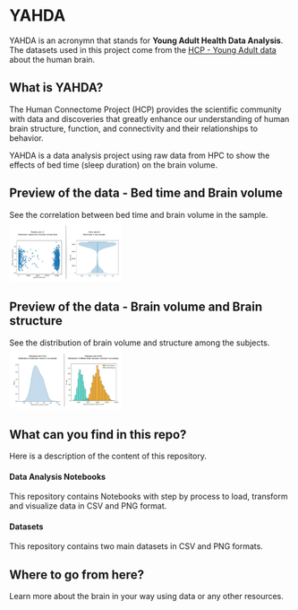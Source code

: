 # YAHDA
YAHDA is an acronymn that stands for **Young Adult Health Data Analysis**. The datasets used in this project come from the [HCP - Young Adult data](https://www.humanconnectome.org/study/hcp-young-adult) about the human brain.

## What is YAHDA?
The Human Connectome Project (HCP) provides the scientific community with data and discoveries that greatly enhance our understanding of human brain structure, function, and connectivity and their relationships to behavior.  


YAHDA is a data analysis project using raw data from HPC to show the effects of bed time (sleep duration) on the brain volume.


## Preview of the data - Bed time and Brain volume
See the correlation between bed time and brain volume in the sample.
<img
  src="data_analysis/yahda_plots.jpg"
  alt="Aithical"
  title="Optional title"
  style="display: inline-block; margin: 0 auto; max-width: 200px">  


## Preview of the data - Brain volume and Brain structure
See the distribution of brain volume and structure among the subjects.
<img
  src="data_analysis/yahda_histograms.jpg"
  alt="Aithical"
  title="Optional title"
  style="display: inline-block; margin: 0 auto; max-width: 200px"> 


## What can you find in this repo?
Here is a description of the content of this repository.

#### Data Analysis Notebooks
This repository contains Notebooks with step by process to load, transform and visualize data in CSV and PNG format.
 
#### Datasets
This repository contains two main datasets in CSV and PNG formats.

## Where to go from here?
Learn more about the brain in your way using data or any other resources.
